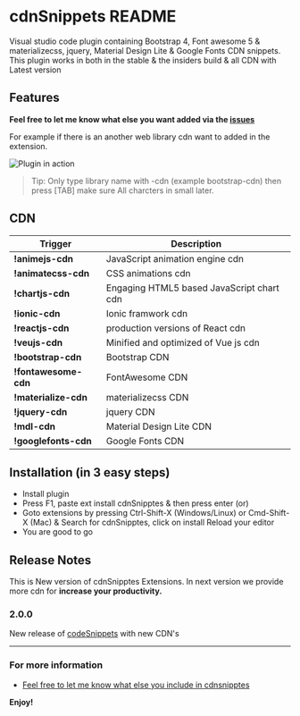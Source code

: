 # cdnSnippets README

Visual studio code plugin containing Bootstrap 4, Font awesome 5 & materializecss, jquery,  Material Design Lite & Google Fonts CDN snippets. This plugin works in both in the stable & the insiders build & all CDN with Latest version


## Features

**Feel free to let me know what else you want added via the [issues](https://github.com/rushikeshmore/cdnSnippets)**

For example if there is an another web library cdn want to added in the extension.

![Plugin in action](https://i.imgur.com/6f6tRqe.gif)


> Tip: Only type library name with -cdn (example bootstrap-cdn) then press  [TAB] make sure All charcters in small later.

## CDN

Trigger | Description
--- | ---
 **!animejs-cdn** | JavaScript animation engine cdn
 **!animatecss-cdn** | CSS animations cdn
 **!chartjs-cdn** | Engaging HTML5 based JavaScript chart cdn
 **!ionic-cdn** | Ionic framwork cdn
 **!reactjs-cdn** |  production versions of React cdn
 **!veujs-cdn** |  Minified and optimized of Vue js cdn
 **!bootstrap-cdn** | Bootstrap CDN
 **!fontawesome-cdn** | FontAwesome CDN
 **!materialize-cdn** | materializecss CDN
 **!jquery-cdn** | jquery CDN
 **!mdl-cdn** | Material Design Lite CDN
 **!googlefonts-cdn** | Google Fonts CDN

## Installation (in 3 easy steps)

* Install plugin
* Press F1, paste ext install cdnSnipptes & then press enter (or)
* Goto extensions by pressing Ctrl-Shift-X (Windows/Linux) or Cmd-Shift-X (Mac) & Search for cdnSnipptes, click on install
  Reload your editor
* You are good to go


## Release Notes

This is New version of cdnSnipptes Extensions. In next version we provide more cdn for **increase your productivity.**

### 2.0.0

 New release of [codeSnippets](https://github.com/rushikeshmore) with new CDN's


-----------------------------------------------------------------------------------------------------------


### For more information

* [Feel free to let me know what else you include  in cdnsnipptes](https://github.com/rushikeshmore/cdnSnippets)

**Enjoy!**
